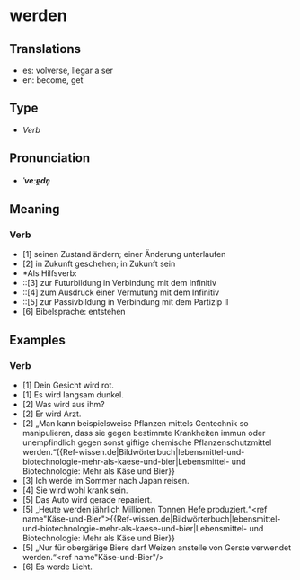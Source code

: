 # werden
## Translations
- es: volverse, llegar a ser
- en: become, get
## Type
- _Verb_
## Pronunciation
- **_ˈveːɐ̯dn̩_**
## Meaning
### Verb
- [1] seinen Zustand ändern; einer Änderung unterlaufen
- [2] in Zukunft geschehen; in Zukunft sein
- *Als Hilfsverb:
- ::[3] zur Futurbildung in Verbindung mit dem Infinitiv
- ::[4] zum Ausdruck einer Vermutung mit dem Infinitiv
- ::[5] zur Passivbildung in Verbindung mit dem Partizip II
- [6] Bibelsprache: entstehen
## Examples
### Verb
- [1] Dein Gesicht wird rot.
- [1] Es wird langsam dunkel.
- [2] Was wird aus ihm?
- [2] Er wird Arzt.
- [2] „Man kann beispielsweise Pflanzen mittels Gentechnik so manipulieren, dass sie gegen bestimmte Krankheiten immun oder unempfindlich gegen sonst giftige chemische Pflanzenschutzmittel werden.“<ref>{{Ref-wissen.de|Bildwörterbuch|lebensmittel-und-biotechnologie-mehr-als-kaese-und-bier|Lebensmittel- und Biotechnologie: Mehr als Käse und Bier}}</ref>
- [3] Ich werde im Sommer nach Japan reisen.
- [4] Sie wird wohl krank sein.
- [5] Das Auto wird gerade repariert.
- [5] „Heute werden jährlich Millionen Tonnen Hefe produziert.“<ref name"Käse-und-Bier">{{Ref-wissen.de|Bildwörterbuch|lebensmittel-und-biotechnologie-mehr-als-kaese-und-bier|Lebensmittel- und Biotechnologie: Mehr als Käse und Bier}}</ref>
- [5] „Nur für obergärige Biere darf Weizen anstelle von Gerste verwendet werden.“<ref name"Käse-und-Bier"/>
- [6] Es werde Licht.

